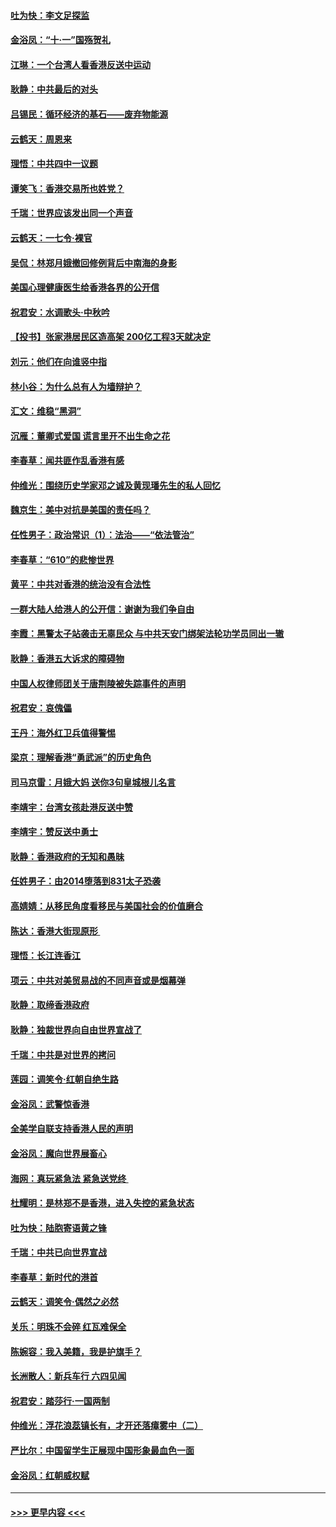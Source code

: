 #### [吐为快：李文足探监](../pages/nsc993/n11509622.md?t=09102300) 
#### [金浴凤：“十‧一”国殇贺礼](../pages/nsc993/n11509593.md?t=09102300) 
#### [江琳：一个台湾人看香港反送中运动](../pages/nsc993/n11509211.md?t=09102300) 
#### [耿静：中共最后的对头](../pages/nsc993/n11508308.md?t=09102300) 
#### [吕锡民：循环经济的基石——废弃物能源](../pages/nsc993/n11508212.md?t=09102300) 
#### [云鹤天：周恩来](../pages/nsc993/n11508055.md?t=09102300) 
#### [理悟：中共四中一议题](../pages/nsc993/n11507782.md?t=09102300) 
#### [谭笑飞：香港交易所也姓党？](../pages/nsc993/n11507753.md?t=09102300) 
#### [千瑞：世界应该发出同一个声音](../pages/nsc993/n11507290.md?t=09102300) 
#### [云鹤天：一七令‧裸官](../pages/nsc993/n11507177.md?t=09102300) 
#### [吴侃：林郑月娥撤回修例背后中南海的身影](../pages/nsc993/n11506876.md?t=09102300) 
#### [美国心理健康医生给香港各界的公开信](../pages/nsc993/n11506809.md?t=09102300) 
#### [祝君安：水调歌头‧中秋吟](../pages/nsc993/n11506758.md?t=09102300) 
#### [【投书】张家港居民区造高架 200亿工程3天就决定](../pages/nsc993/n11506682.md?t=09102300) 
#### [刘元：他们在向谁竖中指](../pages/nsc993/n11505384.md?t=09102300) 
#### [林小谷：为什么总有人为墙辩护？](../pages/nsc993/n11505226.md?t=09102300) 
#### [汇文：维稳“黑洞”](../pages/nsc993/n11504347.md?t=09102300) 
#### [沉雁：董卿式爱国 谎言里开不出生命之花](../pages/nsc993/n11503215.md?t=09102300) 
#### [李春草：闻共匪作乱香港有感](../pages/nsc993/n11503072.md?t=09102300) 
#### [仲维光：围绕历史学家邓之诚及黄现璠先生的私人回忆](../pages/nsc993/n11501330.md?t=09102300) 
#### [魏京生：美中对抗是美国的责任吗？](../pages/nsc993/n11500723.md?t=09102300) 
#### [任性男子：政治常识（1）：法治——“依法管治”](../pages/nsc993/n11500791.md?t=09102300) 
#### [李春草：“610”的悲惨世界](../pages/nsc993/n11501141.md?t=09102300) 
#### [黄平：中共对香港的统治没有合法性](../pages/nsc993/n11499473.md?t=09102300) 
#### [一群大陆人给港人的公开信：谢谢为我们争自由](../pages/nsc993/n11500402.md?t=09102300) 
#### [李霞：黑警太子站袭击无辜民众 与中共天安门绑架法轮功学员同出一辙](../pages/nsc993/n11499805.md?t=09102300) 
#### [耿静：香港五大诉求的障碍物](../pages/nsc993/n11497578.md?t=09102300) 
#### [中国人权律师团关于唐荆陵被失踪事件的声明](../pages/nsc993/n11500014.md?t=09102300) 
#### [祝君安：哀傀儡](../pages/nsc993/n11499776.md?t=09102300) 
#### [王丹：海外红卫兵值得警惕](../pages/nsc993/n11498138.md?t=09102300) 
#### [梁京：理解香港“勇武派”的历史角色](../pages/nsc993/n11498006.md?t=09102300) 
#### [司马京雷：月娥大妈  送你3句皇城根儿名言](../pages/nsc993/n11497885.md?t=09102300) 
#### [李靖宇：台湾女孩赴港反送中赞](../pages/nsc993/n11497721.md?t=09102300) 
#### [李靖宇：赞反送中勇士](../pages/nsc993/n11497452.md?t=09102300) 
#### [耿静：香港政府的无知和愚昧](../pages/nsc993/n11494238.md?t=09102300) 
#### [任姓男子：由2014堕落到831太子恐袭](../pages/nsc993/n11496683.md?t=09102300) 
#### [高婧婧：从移民角度看移民与美国社会的价值磨合](../pages/nsc993/n11495757.md?t=09102300) 
#### [陈达：香港大街现原形 ](../pages/nsc993/n11495441.md?t=09102300) 
#### [理悟：长江连香江](../pages/nsc993/n11495377.md?t=09102300) 
#### [项云：中共对美贸易战的不同声音或是烟幕弹](../pages/nsc993/n11494929.md?t=09102300) 
#### [耿静：取缔香港政府](../pages/nsc993/n11494218.md?t=09102300) 
#### [耿静：独裁世界向自由世界宣战了](../pages/nsc993/n11494190.md?t=09102300) 
#### [千瑞：中共是对世界的拷问](../pages/nsc993/n11493021.md?t=09102300) 
#### [莲园：调笑令‧红朝自绝生路](../pages/nsc993/n11493011.md?t=09102300) 
#### [金浴凤：武警惊香港](../pages/nsc993/n11492994.md?t=09102300) 
#### [全美学自联支持香港人民的声明](../pages/nsc993/n11492630.md?t=09102300) 
#### [金浴凤：魔向世界展畜心](../pages/nsc993/n11492599.md?t=09102300) 
#### [海网：真玩紧急法 紧急送党终 ](../pages/nsc993/n11492535.md?t=09102300) 
#### [杜耀明：是林郑不是香港，进入失控的紧急状态](../pages/nsc993/n11491420.md?t=09102300) 
#### [吐为快：陆胞寄语黄之锋](../pages/nsc993/n11491117.md?t=09102300) 
#### [千瑞：中共已向世界宣战](../pages/nsc993/n11490123.md?t=09102300) 
#### [李春草：新时代的港首](../pages/nsc993/n11489864.md?t=09102300) 
#### [云鹤天：调笑令·偶然之必然](../pages/nsc993/n11489701.md?t=09102300) 
#### [关乐：明珠不会碎 红瓦难保全](../pages/nsc993/n11489647.md?t=09102300) 
#### [陈婉容：我入美籍，我是护旗手？](../pages/nsc993/n11487908.md?t=09102300) 
#### [长洲散人：新兵车行 六四见闻](../pages/nsc993/n11487729.md?t=09102300) 
#### [祝君安：踏莎行‧一国两制](../pages/nsc993/n11487699.md?t=09102300) 
#### [仲维光：浮花浪蕊镇长有，才开还落瘴雾中（二）](../pages/nsc993/n11483286.md?t=09102300) 
#### [严比尔：中国留学生正展现中国形象最血色一面](../pages/nsc993/n11485145.md?t=09102300) 
#### [金浴凤：红朝威权赋](../pages/nsc993/n11485191.md?t=09102300) 

----
#### [ >>> 更早内容 <<< ](../indexes/nsc993-earlier.md)
